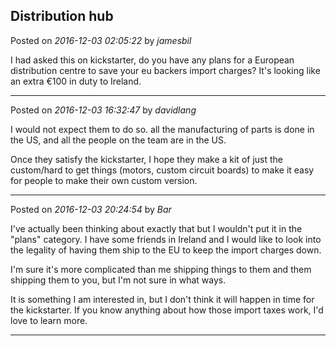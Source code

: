 ## Distribution hub
Posted on *2016-12-03 02:05:22* by *jamesbil*

I had asked this on kickstarter, do you have any plans for a European distribution centre to save your eu backers import charges?
It's looking like an extra €100 in duty to Ireland.

---

Posted on *2016-12-03 16:32:47* by *davidlang*

I would not expect them to do so. all the manufacturing of parts is done in the US, and all the people on the team are in the US.

Once they satisfy the kickstarter, I hope they make a kit of just the custom/hard to get things (motors, custom circuit boards) to make it easy for people to make their own custom version.

---

Posted on *2016-12-03 20:24:54* by *Bar*

I've actually been thinking about exactly that but I wouldn't put it in the "plans" category. I have some friends in Ireland and I would like to look into the legality of having them ship to the EU to keep the import charges down. 

I'm sure it's more complicated than me shipping things to them and them shipping them to you, but I'm not sure in what ways. 

It is something I am interested in, but I don't think it will happen in time for the kickstarter. If you know anything about how those import taxes work, I'd love to learn more.

---

